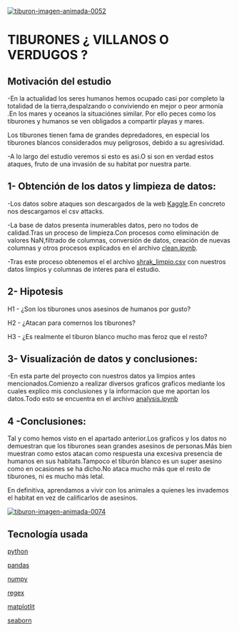 <a href="https://www.gifsanimados.org/cat-tiburones-516.htm"><img src="https://www.gifsanimados.org/data/media/516/tiburon-imagen-animada-0052.gif" border="0" alt="tiburon-imagen-animada-0052" /></a>

# TIBURONES ¿ VILLANOS O VERDUGOS ?

## Motivación del estudio 

-En la actualidad los seres humanos hemos ocupado casi por completo la totalidad de la tierra,despalzando o conviviendo en mejor o peor armonía .En los mares y oceanos la situaciónes similar. Por ello peces como los tiburones y humanos se ven obligados a compartir playas y mares.

Los tiburones tienen fama de grandes depredadores, en especial los tiburones blancos considerados muy peligrosos, debido a su agresividad.

-A lo largo del estudio veremos si esto es asi.O si son en verdad estos ataques, fruto de una invasión de su habitat por nuestra parte.

## 1- Obtención de los datos y limpieza de datos:

-Los datos sobre ataques son descargados de la web [Kaggle](https://www.kaggle.com/).En concreto nos descargamos el csv attacks.

-La base de datos presenta inumerables datos, pero no todos de calidad.Tras un proceso de limpieza.Con procesos como eliminación de valores NaN,filtrado de columnas, conversión de datos, creación de nuevas columnas y otros procesos explicados en el archivo [clean.ipynb](https://github.com/SergioMB12/data-cleaning-pandas/blob/main/work/clean.ipynb).

-Tras este proceso obtenemos el el archivo [shrak_limpio.csv](https://github.com/SergioMB12/data-cleaning-pandas/blob/main/work/shark_limpio.csv) con nuestros datos limpios y columnas de interes para el estudio.

## 2- Hipotesis

H1 - ¿Son los tiburones unos asesinos de humanos por gusto?

H2 - ¿Atacan para comernos los tiburones?

H3 - ¿Es realmente el tiburon blanco mucho mas feroz que el resto?

## 3- Visualización de datos y conclusiones:

-En esta parte del proyecto con nuestros datos ya limpios antes mencionados.Comienzo a realizar diversos graficos graficos mediante los cuales explico mis conclusiones y la informacíon que me aportan los datos.Todo esto se encuentra en el archivo [analysis.ipynb](https://github.com/SergioMB12/data-cleaning-pandas/blob/main/work/analysis.ipynb)

## 4 -Conclusiones:

Tal y como hemos visto en el apartado anterior.Los graficos y los datos no demuestran que los tiburones sean grandes asesinos de personas.Más bien muestran como estos atacan como respuesta una excesiva presencia de humanos en sus habitats.Tampoco el tiburón blanco es un super asesino como en ocasiones se ha dicho.No ataca mucho más que el resto de tiburones, ni es mucho más letal.

En definitiva, aprendamos a vivir con los animales a quienes les invademos el habitat en vez de calificarlos de asesinos.

<a href="https://www.gifsanimados.org/cat-tiburones-516.htm"><img src="https://www.gifsanimados.org/data/media/516/tiburon-imagen-animada-0074.gif" border="0" alt="tiburon-imagen-animada-0074" /></a>

## Tecnología usada


[python](https://docs.python.org/3/)

[pandas](https://pandas.pydata.org/)

[numpy](https://numpy.org/)

[regex](https://docs.microsoft.com/es-es/dotnet/api/system.text.regularexpressions.regex?view=net-6.0)

[matplotlit](https://matplotlib.org/)

[seaborn](https://seaborn.pydata.org/)






